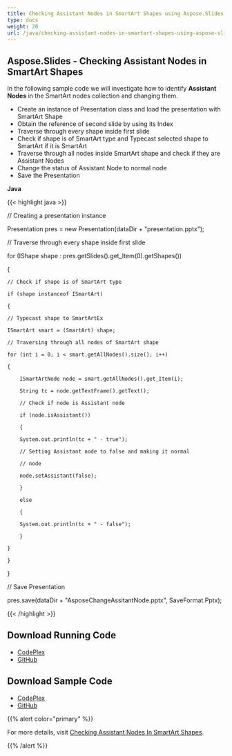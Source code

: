 ```yaml
---
title: Checking Assistant Nodes in SmartArt Shapes using Aspose.Slides
type: docs
weight: 20
url: /java/checking-assistant-nodes-in-smartart-shapes-using-aspose-slides/
---
```


## **Aspose.Slides - Checking Assistant Nodes in SmartArt Shapes**
In the following sample code we will investigate how to identify **Assistant Nodes** in the SmartArt nodes collection and changing them.

- Create an instance of Presentation class and load the presentation with SmartArt Shape
- Obtain the reference of second slide by using its Index
- Traverse through every shape inside first slide
- Check if shape is of SmartArt type and Typecast selected shape to SmartArt if it is SmartArt
- Traverse through all nodes inside SmartArt shape and check if they are Assistant Nodes
- Change the status of Assistant Node to normal node
- Save the Presentation

**Java**

{{< highlight java >}}

 // Creating a presentation instance

Presentation pres = new Presentation(dataDir + "presentation.pptx");

// Traverse through every shape inside first slide

for (IShape shape : pres.getSlides().get_Item(0).getShapes())

{

    // Check if shape is of SmartArt type

    if (shape instanceof ISmartArt)

    {

	// Typecast shape to SmartArtEx

	ISmartArt smart = (SmartArt) shape;

	// Traversing through all nodes of SmartArt shape

	for (int i = 0; i < smart.getAllNodes().size(); i++)

	{

	    ISmartArtNode node = smart.getAllNodes().get_Item(i);

	    String tc = node.getTextFrame().getText();

	    // Check if node is Assistant node

	    if (node.isAssistant())

	    {

		System.out.println(tc + " - true");

		// Setting Assistant node to false and making it normal

		// node

		node.setAssistant(false);

	    }

	    else

	    {

		System.out.println(tc + " - false");

	    }

	}

    }

}

// Save Presentation

pres.save(dataDir + "AsposeChangeAssitantNode.pptx", SaveFormat.Pptx);

{{< /highlight >}}
## **Download Running Code**
- [CodePlex](https://asposeslidesjavaapachepoi.codeplex.com/releases/view/618722)
- [GitHub](https://github.com/aspose-slides/Aspose.Slides-for-Java/releases/tag/Aspose.Slides_Java_for_Apache_POI-v1.0.0)
## **Download Sample Code**
- [CodePlex](https://asposeslidesjavaapachepoi.codeplex.com/SourceControl/latest#src/main/java/com/aspose/slides/examples/asposefeatures/smartart/checkingassistantnodes/AsposeCheckAssistantNodesInSmartArtShapes.java)
- [GitHub](https://github.com/aspose-slides/Aspose.Slides-for-Java/tree/master/Plugins/Aspose_Slides_for_Apache_POI/src/main/java/com/aspose/slides/examples/asposefeatures/smartart/checkingassistantnodes/AsposeCheckAssistantNodesInSmartArtShapes.java)

{{% alert color="primary" %}} 

For more details, visit [Checking Assistant Nodes In SmartArt Shapes](http://www.aspose.com/docs/display/slidesjava/Checking+Assistant+Nodes+in+SmartArt+Shapes).

{{% /alert %}}
